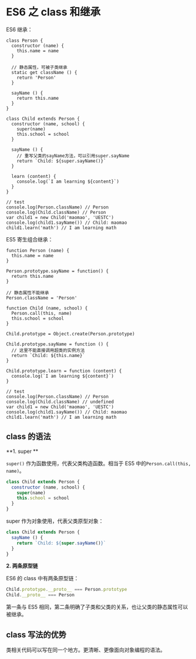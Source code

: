 # ES6 之 class 和继承

ES6 继承：

    class Person {
      constructor (name) {
        this.name = name
      }

      // 静态属性，可被子类继承
      static get className () {
        return 'Person'
      }

      sayName () {
        return this.name
      }
    }

    class Child extends Person {
      constructor (name, school) {
        super(name)
        this.school = school
      }

      sayName () {
        // 重写父类的sayName方法，可以引用super.sayName
        return `Child: ${super.sayName()}`
      }

      learn (content) {
        console.log(`I am learning ${content}`)
      }
    }

    // test
    console.log(Person.className) // Person
    console.log(Child.className) // Person
    var child1 = new Child('maomao', 'UESTC')
    console.log(child1.sayName()) // Child: maomao
    child1.learn('math') // I am learning math
    
    
ES5 寄生组合继承：


    function Person (name) {
      this.name = name
    }

    Person.prototype.sayName = function() {
      return this.name
    }

    // 静态属性不能继承
    Person.className = 'Person'

    function Child (name, school) {
      Person.call(this, name)
      this.school = school
    }

    Child.prototype = Object.create(Person.prototype)

    Child.prototype.sayName = function () {
      // 这里不能直接调用超类的实例方法
      return `Child: ${this.name}`
    }

    Child.prototype.learn = function (content) {
      console.log(`I am learning ${content}`)
    }

    // test
    console.log(Person.className) // Person
    console.log(Child.className) // undefined
    var child1 = new Child('maomao', 'UESTC')
    console.log(child1.sayName()) // Child: maomao
    child1.learn('math') // I am learning math

## class 的语法

**1. super **

`super()` 作为函数使用，代表父类构造函数。相当于 ES5 中的`Person.call(this, name)`。

```javascript
class Child extends Person {
  constructor (name, school) {
    super(name)
    this.school = school
  }
}
```

super 作为对象使用，代表父类原型对象：

```javascript
class Child extends Person {
  sayName () {
    return `Child: ${super.sayName()}`
  }
}
```

**2. 两条原型链**

ES6 的 class 中有两条原型链：

```javascript
Child.prototype.__proto__ === Person.prototype
Child.__proto__ === Person
```

第一条与 ES5 相同，第二条明确了子类和父类的关系，也让父类的静态属性可以被继承。

## class 写法的优势

类相关代码可以写在同一个地方。更清晰、更像面向对象编程的语法。